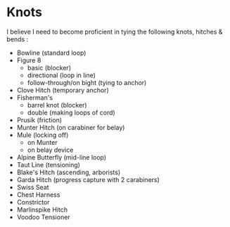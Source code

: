 # Knots

I believe I need to become proficient in tying the following knots, hitches & bends :

* Bowline (standard loop)
* Figure 8 
  * basic (blocker)
  * directional (loop in line)
  * follow-through/on bight (tying to anchor)
* Clove Hitch (temporary anchor)
* Fisherman's
  * barrel knot (blocker)
  * double (making loops of cord)
* Prusik (friction)
* Munter Hitch (on carabiner for belay)
* Mule (locking off)
  * on Munter
  * on belay device
* Alpine Butterfly (mid-line loop)
* Taut Line (tensioning)
* Blake's Hitch (ascending, arborists)
* Garda Hitch (progress capture with 2 carabiners)
* Swiss Seat
* Chest Harness
* Constrictor
* Marlinspike Hitch
* Voodoo Tensioner
